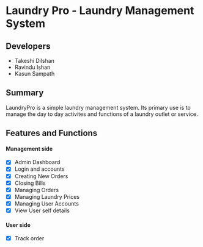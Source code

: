 # Laundry Pro - Laundry Management System

## Developers

- Takeshi Dilshan
- Ravindu Ishan
- Kasun Sampath

## Summary
LaundryPro is a simple laundry management system. Its primary use is to manage the day to day activites and functions of a laundry outlet or service.

## Features and Functions
#### Management side
- [x] Admin Dashboard
- [x] Login and accounts
- [x] Creating New Orders
- [x] Closing Bills
- [x] Managing Orders
- [x] Managing Laundry Prices
- [x] Managing User Accounts
- [x] View User self details
#### User side
- [x] Track order


